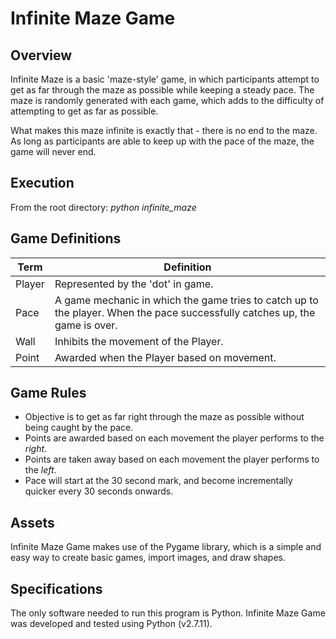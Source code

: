 # Infinite Maze Game

## Overview
Infinite Maze is a basic 'maze-style' game, in which participants attempt
to get as far through the maze as possible while keeping a steady pace. The
maze is randomly generated with each game, which adds to the difficulty of
attempting to get as far as possible. 

What makes this maze infinite is exactly that - there is no end to the maze. 
As long as participants are able to keep up with the pace of the maze, the 
game will never end.

## Execution
From the root directory: *python infinite_maze*

## Game Definitions
|  Term  |  Definition  |
| ------ | ------------ |
| Player | Represented by the 'dot' in game. |
| Pace   | A game mechanic in which the game tries to catch up to the player. When the pace successfully catches up, the game is over. |
| Wall   | Inhibits the movement of the Player. |
| Point  | Awarded when the Player based on movement. |

## Game Rules
- Objective is to get as far right through the maze as possible without being caught by the pace.
- Points are awarded based on each movement the player performs to the *right*.
- Points are taken away based on each movement the player performs to the *left*.
- Pace will start at the 30 second mark, and become incrementally quicker every 30 seconds onwards.

## Assets
Infinite Maze Game makes use of the Pygame library, which is a simple and easy way to
create basic games, import images, and draw shapes.

## Specifications
The only software needed to run this program is Python. Infinite Maze Game
was developed and tested using Python (v2.7.11).


